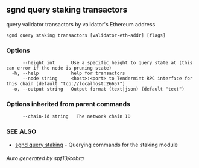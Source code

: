 ## sgnd query staking transactors

query validator transactors by validator's Ethereum address

```
sgnd query staking transactors [validator-eth-addr] [flags]
```

### Options

```
      --height int      Use a specific height to query state at (this can error if the node is pruning state)
  -h, --help            help for transactors
      --node string     <host>:<port> to Tendermint RPC interface for this chain (default "tcp://localhost:26657")
  -o, --output string   Output format (text|json) (default "text")
```

### Options inherited from parent commands

```
      --chain-id string   The network chain ID
```

### SEE ALSO

* [sgnd query staking](sgnd_query_staking.md)	 - Querying commands for the staking module

###### Auto generated by spf13/cobra
